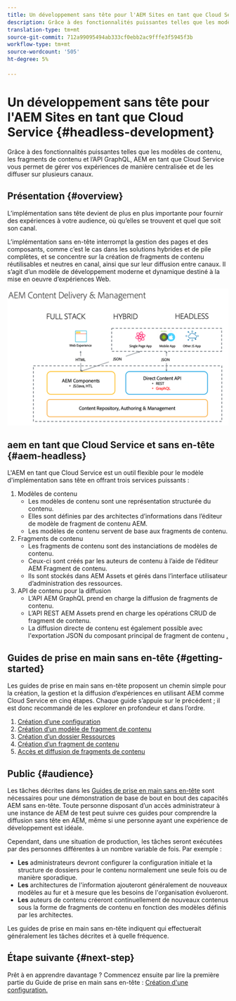 ```yaml
---
title: Un développement sans tête pour l'AEM Sites en tant que Cloud Service
description: Grâce à des fonctionnalités puissantes telles que les modèles de contenu, les fragments de contenu et l’API GraphQL, AEM en tant que Cloud Service vous permet de gérer vos expériences de manière centralisée et de les diffuser sur plusieurs canaux.
translation-type: tm+mt
source-git-commit: 712a99095494ab333cf0ebb2ac9fffe3f5945f3b
workflow-type: tm+mt
source-wordcount: '505'
ht-degree: 5%

---
```



# Un développement sans tête pour l&#39;AEM Sites en tant que Cloud Service {#headless-development}

Grâce à des fonctionnalités puissantes telles que les modèles de contenu, les fragments de contenu et l’API GraphQL, AEM en tant que Cloud Service vous permet de gérer vos expériences de manière centralisée et de les diffuser sur plusieurs canaux.

## Présentation {#overview}

L’implémentation sans tête devient de plus en plus importante pour fournir des expériences à votre audience, où qu’elles se trouvent et quel que soit son canal.

L’implémentation sans en-tête interrompt la gestion des pages et des composants, comme c’est le cas dans les solutions hybrides et de pile complètes, et se concentre sur la création de fragments de contenu réutilisables et neutres en canal, ainsi que sur leur diffusion entre canaux. Il s’agit d’un modèle de développement moderne et dynamique destiné à la mise en oeuvre d’expériences Web.

![Modèles d’implémentation AEM](assets/aem-implementation-models.png)

## aem en tant que Cloud Service et sans en-tête {#aem-headless}

L&#39;AEM en tant que Cloud Service est un outil flexible pour le modèle d&#39;implémentation sans tête en offrant trois services puissants :

1. Modèles de contenu
   * Les modèles de contenu sont une représentation structurée du contenu.
   * Elles sont définies par des architectes d’informations dans l’éditeur de modèle de fragment de contenu AEM.
   * Les modèles de contenu servent de base aux fragments de contenu.
1. Fragments de contenu
   * Les fragments de contenu sont des instanciations de modèles de contenu.
   * Ceux-ci sont créés par les auteurs de contenu à l’aide de l’éditeur AEM Fragment de contenu.
   * Ils sont stockés dans AEM Assets et gérés dans l’interface utilisateur d’administration des ressources.
1. API de contenu pour la diffusion
   * L’API AEM GraphQL prend en charge la diffusion de fragments de contenu.
   * L’API REST AEM Assets prend en charge les opérations CRUD de fragment de contenu.
   * La diffusion directe de contenu est également possible avec l&#39;exportation JSON du composant principal de fragment de contenu [.](https://docs.adobe.com/content/help/fr-FR/experience-manager-core-components/using/components/content-fragment-component.html)

## Guides de prise en main sans en-tête {#getting-started}

Les guides de prise en main sans en-tête proposent un chemin simple pour la création, la gestion et la diffusion d’expériences en utilisant AEM comme Cloud Service en cinq étapes. Chaque guide s’appuie sur le précédent ; il est donc recommandé de les explorer en profondeur et dans l’ordre.

1. [Création d’une configuration](getting-started/create-configuration.md)
1. [Création d’un modèle de fragment de contenu](getting-started/create-content-model.md)
1. [Création d’un dossier Ressources](getting-started/create-assets-folder.md)
1. [Création d’un fragment de contenu](getting-started/create-content-fragment.md)
1. [Accès et diffusion de fragments de contenu](getting-started/create-api-request.md)

## Public {#audience}

Les tâches décrites dans les [Guides de prise en main sans en-tête](#getting-started) sont nécessaires pour une démonstration de base de bout en bout des capacités AEM sans en-tête. Toute personne disposant d’un accès administrateur à une instance de AEM de test peut suivre ces guides pour comprendre la diffusion sans tête en AEM, même si une personne ayant une expérience de développement est idéale.

Cependant, dans une situation de production, les tâches seront exécutées par des personnes différentes à un nombre variable de fois. Par exemple :

* **Les** administrateurs devront configurer la configuration initiale et la structure de dossiers pour le contenu normalement une seule fois ou de manière sporadique.
* **Les** architectures de l&#39;information ajouteront généralement de nouveaux modèles au fur et à mesure que les besoins de l&#39;organisation évolueront.
* **Les** auteurs de contenu créeront continuellement de nouveaux contenus sous la forme de fragments de contenu en fonction des modèles définis par les architectes.

Les guides de prise en main sans en-tête indiquent qui effectuerait généralement les tâches décrites et à quelle fréquence.

## Étape suivante {#next-step}

Prêt à en apprendre davantage ? Commencez ensuite par lire la première partie du Guide de prise en main sans en-tête : [Création d&#39;une configuration.](getting-started/create-configuration.md)
